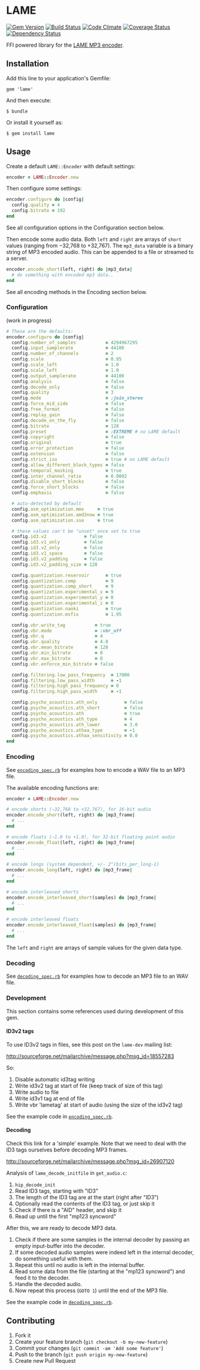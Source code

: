 # LAME

[![Gem Version](https://badge.fury.io/rb/lame.png)](http://badge.fury.io/rb/lame)
[![Build Status](https://travis-ci.org/rdvdijk/lame.png?branch=master)](https://travis-ci.org/rdvdijk/lame)
[![Code Climate](https://codeclimate.com/github/rdvdijk/lame.png)](https://codeclimate.com/github/rdvdijk/lame)
[![Coverage Status](https://coveralls.io/repos/rdvdijk/lame/badge.png?branch=master)](https://coveralls.io/r/rdvdijk/lame)
[![Dependency Status](https://gemnasium.com/rdvdijk/lame.png)](https://gemnasium.com/rdvdijk/lame)

FFI powered library for the [LAME MP3 encoder](http://lame.sourceforge.net/).

## Installation

Add this line to your application's Gemfile:

    gem 'lame'

And then execute:

    $ bundle

Or install it yourself as:

    $ gem install lame

## Usage

Create a default `LAME::Encoder` with default settings:

```ruby
encoder = LAME::Encoder.new
```

Then configure some settings:

```ruby
encoder.configure do |config|
  config.quality = 4
  config.bitrate = 192
end
```

See all configuration options in the Configuration section below.

Then encode some audio data. Both `left` and `right` are arrays of `short`
values (ranging from −32,768 to +32,767). The `mp3_data` variable is a
binary string of MP3 encoded audio. This can be appended to a file or
streamed to a server.

```ruby
encoder.encode_short(left, right) do |mp3_data|
  # do something with encoded mp3 data..
end
```

See all encoding methods in the Encoding section below.

### Configuration

(work in progress)

```ruby
# These are the defaults:
encoder.configure do |config|
  config.number_of_samples           = 4294967295
  config.input_samplerate            = 44100
  config.number_of_channels          = 2
  config.scale                       = 0.95
  config.scale_left                  = 1.0
  config.scale_left                  = 1.0
  config.output_samplerate           = 44100
  config.analysis                    = false
  config.decode_only                 = false
  config.quality                     = 3
  config.mode                        = :join_stereo
  config.force_mid_side              = false
  config.free_format                 = false
  config.replay_gain                 = false
  config.decode_on_the_fly           = false
  config.bitrate                     = 128
  config.preset                      = :EXTREME # no LAME default
  config.copyright                   = false
  config.original                    = true
  config.error_protection            = false
  config.extension                   = false
  config.strict_iso                  = true # no LAME default
  config.allow_different_block_types = false
  config.temporal_masking            = true
  config.inter_channel_ratio         = 0.0002
  config.disable_short_blocks        = false
  config.force_short_blocks          = false
  config.emphasis                    = false

  # auto-detected by default
  config.asm_optimization.mmx     = true
  config.asm_optimization.amd3now = true
  config.asm_optimization.sse     = true

  # these values can't be "unset" once set to true
  config.id3.v2              = false
  config.id3.v1_only         = false
  config.id3.v2_only         = false
  config.id3.v1_space        = false
  config.id3.v2_padding      = false
  config.id3.v2_padding_size = 128

  config.quantization.reservoir      = true
  config.quantization.comp           = 9
  config.quantization.comp_short     = 9
  config.quantization.experimental_x = 9
  config.quantization.experimental_y = 0
  config.quantization.experimental_z = 0
  config.quantization.naoki          = true
  config.quantization.msfix          = 1.95

  config.vbr.write_tag           = true
  config.vbr.mode                = :vbr_off
  config.vbr.q                   = 4
  config.vbr.quality             = 4.0
  config.vbr.mean_bitrate        = 128
  config.vbr.min_bitrate         = 0
  config.vbr.max_bitrate         = 0
  config.vbr.enforce_min_bitrate = false

  config.filtering.low_pass_frequency  = 17000
  config.filtering.low_pass_width      = -1
  config.filtering.high_pass_frequency = 0
  config.filtering.high_pass_width     = -1

  config.psycho_acoustics.ath_only          = false
  config.psycho_acoustics.ath_short         = false
  config.psycho_acoustics.ath               = true
  config.psycho_acoustics.ath_type          = 4
  config.psycho_acoustics.ath_lower         = 3.0
  config.psycho_acoustics.athaa_type        = -1
  config.psycho_acoustics.athaa_sensitivity = 0.0
end
```

### Encoding

See [`encoding_spec.rb`](spec/integration/encoding_spec.rb) for examples how
to encode a WAV file to an MP3 file.

The available encoding functions are:

```ruby
encoder = LAME::Encoder.new

# encode shorts (−32,768 to +32,767), for 16-bit audio
encoder.encode_short(left, right) do |mp3_frame|
  # ...
end

# encode floats (−1.0 to +1.0), for 32-bit floating point audio
encoder.encode_float(left, right) do |mp3_frame|
  # ...
end

# encode longs (system dependent, +/- 2^(bits_per_long-1)
encoder.encode_long(left, right) do |mp3_frame|
  # ...
end

# encode interleaved shorts
encoder.encode_interleaved_short(samples) do |mp3_frame|
  # ...
end

# encode interleaved floats
encoder.encode_interleaved_float(samples) do |mp3_frame|
  # ...
end
```

The `left` and `right` are arrays of sample values for the given data type.

### Decoding

See [`decoding_spec.rb`](spec/integration/decoding_spec.rb) for examples how
to decode an MP3 file to an WAV file.

### Development

This section contains some references used during development of this gem.

#### ID3v2 tags

To use ID3v2 tags in files, see this post on the `lame-dev` mailing list:

http://sourceforge.net/mailarchive/message.php?msg_id=18557283

So:

1. Disable automatic id3tag writing
2. Write id3v2 tag at start of file (keep track of size of this tag)
3. Write audio to file
4. Write id3v1 tag at end of file
5. Write vbr 'lametag' at start of audio (using the size of the id3v2 tag)

See the example code in [`encoding_spec.rb`](spec/integration/encoding_spec.rb).

#### Decoding

Check this link for a 'simple' example. Note that we need to deal with the
ID3 tags ourselves before decoding MP3 frames.

http://sourceforge.net/mailarchive/message.php?msg_id=26907120

Analysis of `lame_decode_initfile` in `get_audio.c`:

1. `hip_decode_init`
2. Read ID3 tags, starting with "ID3"
3. The length of the ID3 tag are at the start (right after "ID3")
4. Optionally read the contents of the ID3 tag, or just skip it
5. Check if there is a "AID" header, and skip it
6. Read up until the first "mp123 syncword"

After this, we are ready to decode MP3 data.

1. Check if there are some samples in the internal decoder by passing an empty
   input-buffer into the decoder.
2. If some decoded audio samples were indeed left in the internal decoder, do 
   something useful with them.
3. Repeat this until no audio is left in the internal buffer.
4. Read some data from the file (starting at the "mp123 syncword") and feed it
   to the decoder.
5. Handle the decoded audio.
6. Now repeat this process (`GOTO 1`) until the end of the MP3 file.

See the example code in [`decoding_spec.rb`](spec/integration/decoding_spec.rb).

## Contributing

1. Fork it
2. Create your feature branch (`git checkout -b my-new-feature`)
3. Commit your changes (`git commit -am 'Add some feature'`)
4. Push to the branch (`git push origin my-new-feature`)
5. Create new Pull Request
